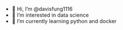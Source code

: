 - 👋 Hi, I’m @davisfung1116
- 👀 I’m interested in data science
- 🌱 I’m currently learning python and docker

<!---
davisfung1116/davisfung1116 is a ✨ special ✨ repository because its `README.md` (this file) appears on your GitHub profile.
You can click the Preview link to take a look at your changes.
--->
